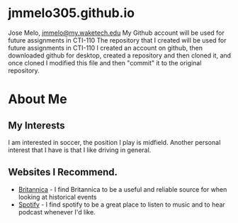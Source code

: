 # jmmelo305.github.io
Jose Melo, jmmelo@my.waketech.edu
My Github account will be used for future assignments in CTI-110
The repository that I created will be used for future assignments in CTI-110
I created an account on github, then downloaded github for desktop, created a repository and then cloned it, and once cloned I modified this file and then "commit" it to the original repository.


# About Me
## My Interests
I am interested in soccer, the position I play is midfield. Another personal interest that I have is that I like driving in general.
## Websites I Recommend.
- [Britannica](www.britannica.com) - I find Britannica to be a useful and reliable source for when looking at historical events
- [Spotify](www.spotify.com) - I find spotify to be a great place to listen to music and to hear podcast whenever I'd like.
